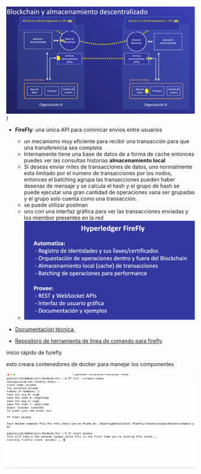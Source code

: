 ![Diapositiva 1](img/2023-02-15-1.png))

- **FireFly**:  una única API para cominicar envios entre usuarios 
  - un mecanismo muy eficiente para recibir una transacción para que una transferencia sea completa
  - Internamente tiene una base de datos de a forma de cache entonces puedes ver las consultas historias **almacenamiento local**
  - Si deseas enviar miles de transacciones de datos, uno normalmente esta limitado por el numero de transacciones por los nodos, entonces el batching agrupa las transacciones pueden haber desenas de mensaje y se calcula el hash y el grupo de hash se puede ejecutar una gran cantidad de operaciones vana ser grupadas y el grupo solo cuenta como una transacción. 
  - se puede utilizar postman 
  - uno con una interfaz gráfica para ver las transacciones enviadas y los miembor presentes en la red
  - ![Hyperledger FireFly](img/2023-02-15-2.png)

- [Documentación técnica ](https://hyperledger.github.io/firefly/)
   

- [Repositoro de herramienta de línea de comando para firefly](https://github.com/hyperledger/firefly-cli)


inicio rápido de furefly 

esto creara contenedores de docker para manejar los componentes 

![comandos](img/2023-02-15-3.png)
